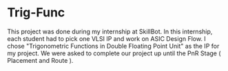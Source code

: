 # Trig-Func
This project was done during my internship at SkillBot. In this internship, each student had to pick one VLSI IP and work on ASIC Design Flow. I chose "Trigonometric Functions in Double Floating Point Unit" as the IP for my project. We were asked to complete our project up until the PnR Stage ( Placement and Route ).

